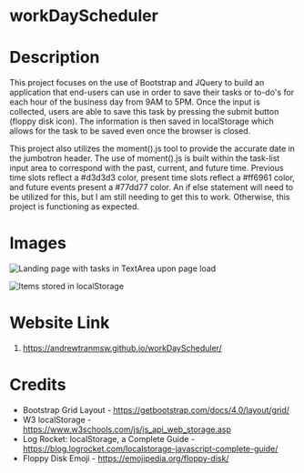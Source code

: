 # workDayScheduler

# Description
This project focuses on the use of Bootstrap and JQuery to build an application that end-users can use in order to save their tasks or to-do's for each hour of the business day from 9AM to 5PM. Once the input is collected, users are able to save this task by pressing the submit button (floppy disk icon). The information is then saved in localStorage which allows for the task to be saved even once the browser is closed.

This project also utilizes the moment().js tool to provide the accurate date in the jumbotron header. The use of moment().js is built within the task-list input area to correspond with the past, current, and future time. Previous time slots reflect a #d3d3d3 color, present time slots reflect a #ff6961 color, and future events present a #77dd77 color. An if else statement will need to be utilized for this, but I am still needing to get this to work. Otherwise, this project is functioning as expected.

# Images
![Landing page with tasks in TextArea upon page load](/workDayScheduler/assets/fullPage.JPG)

![Items stored in localStorage](/workDayScheduler/assets/inspectApplicationWindow.JPG)

# Website Link
1. https://andrewtranmsw.github.io/workDayScheduler/
# Credits
- Bootstrap Grid Layout - https://getbootstrap.com/docs/4.0/layout/grid/
- W3 localStorage - https://www.w3schools.com/js/js_api_web_storage.asp
- Log Rocket: localStorage, a Complete Guide - https://blog.logrocket.com/localstorage-javascript-complete-guide/
- Floppy Disk Emoji - https://emojipedia.org/floppy-disk/
